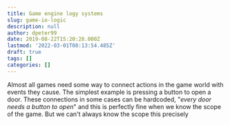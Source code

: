 ```yaml
---
title: Game engine logy systems
slug: game-io-logic
description: null
author: dpeter99
date: 2019-08-22T15:20:28.000Z
lastmod: '2022-03-01T08:13:54.485Z'
draft: true
tags: []
categories: []
---
```


Almost all games need some way to connect actions in the game world with events they cause. The simplest example is pressing a button to open a door.
These connections in some cases can be hardcoded, "*every door needs a button to open*" and this is perfectly fine when we know the scope of the game.
But we can't always know the scope this precisely